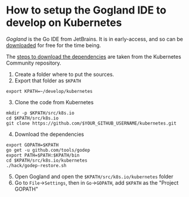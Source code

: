 # How to setup the Gogland IDE to develop on Kubernetes

_Gogland_ is the Go IDE from JetBrains. It is in early-access, and so can be [downloaded](https://www.jetbrains.com/go/download/#section=linux) for free for the time being.

The [steps to download the dependencies](https://github.com/kubernetes/community/blob/master/contributors/devel/godep.md) are taken from the Kubernetes Community repository.

1. Create a folder where to put the sources.
2. Export that folder as `$KPATH`
```
export KPATH=~/develop/kubernetes
```
3. Clone the code from Kubernetes
```
mkdir -p $KPATH/src/k8s.io
cd $KPATH/src/k8s.io
git clone https://github.com/$YOUR_GITHUB_USERNAME/kubernetes.git
```
4. Download the dependencies
```
export GOPATH=$KPATH
go get -u github.com/tools/godep
export PATH=$PATH:$KPATH/bin
cd $KPATH/src/k8s.io/kubernetes
./hack/godep-restore.sh
```
5. Open Gogland and open the `$KPATH/src/k8s.io/kubernetes` folder
6. Go to `File`->`Settings`, then in `Go`->`GOPATH`, add `$KPATH` as the "Project GOPATH"

